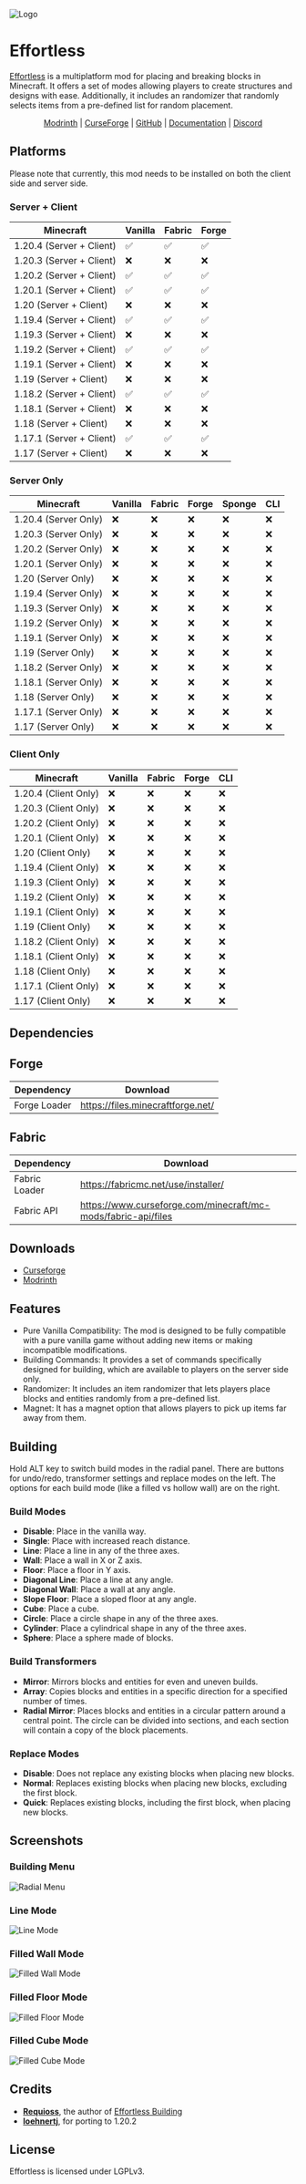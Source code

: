 ![Logo](assets/logo.png)

# Effortless

[Effortless]() is a multiplatform mod for placing and breaking blocks in Minecraft. It offers a set of modes allowing
players to create structures and designs with ease. Additionally, it includes an randomizer that randomly selects items
from a pre-defined list for random placement.


<div style="text-align: center">
    <a href="https://modrinth.com/mod/effortless">Modrinth</a>
    <span> | </span>
    <a href="https://www.curseforge.com/minecraft/mc-mods/effortless">CurseForge</a>
    <span> | </span>
    <a href="https://github.com/huskcasaca/effortless">GitHub</a>
    <span> | </span>
    <a href="https://github.com/huskcasaca/effortless/wiki">Documentation</a>
    <span> | </span>
    <a href="https://discord.com/invite">Discord</a>
</div>

## Platforms

Please note that currently, this mod needs to be installed on both the client side and server side.

### Server + Client

| Minecraft                | Vanilla | Fabric | Forge |
|--------------------------|---------|--------|-------|
| 1.20.4 (Server + Client) | ✅       | ✅      | ✅     |
| 1.20.3 (Server + Client) | ❌       | ❌      | ❌     |
| 1.20.2 (Server + Client) | ✅       | ✅      | ✅     |
| 1.20.1 (Server + Client) | ✅       | ✅      | ✅     |
| 1.20 (Server + Client)   | ❌       | ❌      | ❌     |
| 1.19.4 (Server + Client) | ✅       | ✅      | ✅     |
| 1.19.3 (Server + Client) | ❌       | ❌      | ❌     |
| 1.19.2 (Server + Client) | ✅       | ✅      | ✅     |
| 1.19.1 (Server + Client) | ❌       | ❌      | ❌     |
| 1.19 (Server + Client)   | ❌       | ❌      | ❌     |
| 1.18.2 (Server + Client) | ✅       | ✅      | ✅     |
| 1.18.1 (Server + Client) | ❌       | ❌      | ❌     |
| 1.18 (Server + Client)   | ❌       | ❌      | ❌     |
| 1.17.1 (Server + Client) | ✅       | ✅      | ✅     |
| 1.17 (Server + Client)   | ❌       | ❌      | ❌     |

### Server Only

| Minecraft            | Vanilla | Fabric | Forge | Sponge | CLI |
|----------------------|---------|--------|-------|--------|-----|
| 1.20.4 (Server Only) | ❌       | ❌      | ❌     | ❌      | ❌   |
| 1.20.3 (Server Only) | ❌       | ❌      | ❌     | ❌      | ❌   |
| 1.20.2 (Server Only) | ❌       | ❌      | ❌     | ❌      | ❌   |
| 1.20.1 (Server Only) | ❌       | ❌      | ❌     | ❌      | ❌   |
| 1.20 (Server Only)   | ❌       | ❌      | ❌     | ❌      | ❌   |
| 1.19.4 (Server Only) | ❌       | ❌      | ❌     | ❌      | ❌   |
| 1.19.3 (Server Only) | ❌       | ❌      | ❌     | ❌      | ❌   |
| 1.19.2 (Server Only) | ❌       | ❌      | ❌     | ❌      | ❌   |
| 1.19.1 (Server Only) | ❌       | ❌      | ❌     | ❌      | ❌   |
| 1.19 (Server Only)   | ❌       | ❌      | ❌     | ❌      | ❌   |
| 1.18.2 (Server Only) | ❌       | ❌      | ❌     | ❌      | ❌   |
| 1.18.1 (Server Only) | ❌       | ❌      | ❌     | ❌      | ❌   |
| 1.18 (Server Only)   | ❌       | ❌      | ❌     | ❌      | ❌   |
| 1.17.1 (Server Only) | ❌       | ❌      | ❌     | ❌      | ❌   |
| 1.17 (Server Only)   | ❌       | ❌      | ❌     | ❌      | ❌   |

### Client Only

| Minecraft            | Vanilla | Fabric | Forge | CLI |
|----------------------|---------|--------|-------|-----|
| 1.20.4 (Client Only) | ❌       | ❌      | ❌     | ❌   |
| 1.20.3 (Client Only) | ❌       | ❌      | ❌     | ❌   |
| 1.20.2 (Client Only) | ❌       | ❌      | ❌     | ❌   |
| 1.20.1 (Client Only) | ❌       | ❌      | ❌     | ❌   |
| 1.20 (Client Only)   | ❌       | ❌      | ❌     | ❌   |
| 1.19.4 (Client Only) | ❌       | ❌      | ❌     | ❌   |
| 1.19.3 (Client Only) | ❌       | ❌      | ❌     | ❌   |
| 1.19.2 (Client Only) | ❌       | ❌      | ❌     | ❌   |
| 1.19.1 (Client Only) | ❌       | ❌      | ❌     | ❌   |
| 1.19 (Client Only)   | ❌       | ❌      | ❌     | ❌   |
| 1.18.2 (Client Only) | ❌       | ❌      | ❌     | ❌   |
| 1.18.1 (Client Only) | ❌       | ❌      | ❌     | ❌   |
| 1.18 (Client Only)   | ❌       | ❌      | ❌     | ❌   |
| 1.17.1 (Client Only) | ❌       | ❌      | ❌     | ❌   |
| 1.17 (Client Only)   | ❌       | ❌      | ❌     | ❌   |

## Dependencies

## Forge

| Dependency   | Download                          |
|--------------|-----------------------------------|
| Forge Loader | https://files.minecraftforge.net/ |

## Fabric

| Dependency    | Download                                                      |
|---------------|---------------------------------------------------------------|
| Fabric Loader | https://fabricmc.net/use/installer/                           |
| Fabric API    | https://www.curseforge.com/minecraft/mc-mods/fabric-api/files |

## Downloads

- [Curseforge](https://www.curseforge.com/minecraft/mc-mods/effortless)
- [Modrinth](https://modrinth.com/mod/effortless)

## Features

- Pure Vanilla Compatibility: The mod is designed to be fully compatible with a pure vanilla game without adding new
  items or making incompatible modifications.
- Building Commands: It provides a set of commands specifically designed for building, which are available to players on
  the server side only.
- Randomizer: It includes an item randomizer that lets players place blocks and entities randomly from a pre-defined
  list.
- Magnet: It has a magnet option that allows players to pick up items far away from them.

## Building

Hold ALT key to switch build modes in the radial panel. There are buttons for undo/redo, transformer settings and
replace modes on the left. The options for each build mode (like a filled vs hollow wall) are on the right.

### Build Modes

- **Disable**: Place in the vanilla way.
- **Single**: Place with increased reach distance.
- **Line**: Place a line in any of the three axes.
- **Wall**: Place a wall in X or Z axis.
- **Floor**: Place a floor in Y axis.
- **Diagonal Line**: Place a line at any angle.
- **Diagonal Wall**: Place a wall at any angle.
- **Slope Floor**: Place a sloped floor at any angle.
- **Cube**: Place a cube.
- **Circle**: Place a circle shape in any of the three axes.
- **Cylinder**: Place a cylindrical shape in any of the three axes.
- **Sphere**: Place a sphere made of blocks.

### Build Transformers

- **Mirror**: Mirrors blocks and entities for even and uneven builds.
- **Array**: Copies blocks and entities in a specific direction for a specified number of times.
- **Radial Mirror**: Places blocks and entities in a circular pattern around a central point. The circle can be divided
  into sections, and each section will contain a copy of the block placements.

### Replace Modes

- **Disable**: Does not replace any existing blocks when placing new blocks.
- **Normal**: Replaces existing blocks when placing new blocks, excluding the first block.
- **Quick**: Replaces existing blocks, including the first block, when placing new blocks.

## Screenshots

### Building Menu

![Radial Menu](assets/screenshots/radial_menu.png)

### Line Mode

![Line Mode](assets/screenshots/line_mode.png)

### Filled Wall Mode

![Filled Wall Mode](assets/screenshots/filled_wall_mode.png)

### Filled Floor Mode

![Filled Floor Mode](assets/screenshots/filled_floor_mode.png)

### Filled Cube Mode

![Filled Cube Mode](assets/screenshots/filled_cube_mode.png)

## Credits

* **[Requioss](https://www.curseforge.com/members/requioss)**, the author
  of [Effortless Building](https://www.curseforge.com/minecraft/mc-mods/effortless-building)
* **[loehnertj](https://github.com/loehnertj)**, for porting to 1.20.2

## License

Effortless is licensed under LGPLv3.
